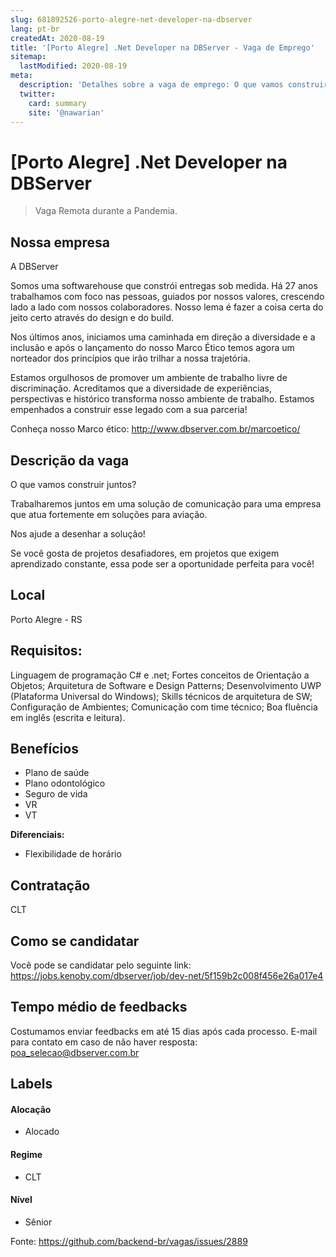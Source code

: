 ```yaml
---
slug: 681892526-porto-alegre-net-developer-na-dbserver
lang: pt-br
createdAt: 2020-08-19
title: '[Porto Alegre] .Net Developer na DBServer - Vaga de Emprego'
sitemap:
  lastModified: 2020-08-19
meta:
  description: 'Detalhes sobre a vaga de emprego: O que vamos construir juntos? Trabalharemos juntos em uma solução de comunicação para uma empresa que atua fortemente em soluções para aviação.  Nos ajude a desenhar a solução! Se você gosta de projetos desafiadores, em projetos que exigem aprendizado constante, essa pode ser a oportunidade perfeita para você!'
  twitter:
    card: summary
    site: '@nawarian'
---
```


# [Porto Alegre] .Net Developer na DBServer

> Vaga Remota durante a Pandemia.


## Nossa empresa

A DBServer

Somos uma softwarehouse que constrói entregas sob medida. Há 27 anos trabalhamos com foco nas pessoas, guiados por nossos valores, crescendo lado a lado com nossos colaboradores. Nosso lema é fazer a coisa certa do jeito certo através do design e do build.

Nos últimos anos, iniciamos uma caminhada em direção a diversidade e a inclusão e após o lançamento do nosso Marco Ético temos agora um norteador dos princípios que irão trilhar a nossa trajetória.

Estamos orgulhosos de promover um ambiente de trabalho livre de discriminação. Acreditamos que a diversidade de experiências, perspectivas e histórico transforma nosso ambiente de trabalho. Estamos empenhados a construir esse legado com a sua parceria! 

Conheça nosso Marco ético: http://www.dbserver.com.br/marcoetico/

## Descrição da vaga

O que vamos construir juntos?

Trabalharemos juntos em uma solução de comunicação para uma empresa que atua fortemente em soluções para aviação. 

Nos ajude a desenhar a solução!

Se você gosta de projetos desafiadores, em projetos que exigem aprendizado constante, essa pode ser a oportunidade perfeita para você! 

## Local

Porto Alegre - RS

## Requisitos:

Linguagem de programação C# e .net;
Fortes conceitos de Orientação a Objetos;
Arquitetura de Software e Design Patterns;
Desenvolvimento UWP (Plataforma Universal do Windows);
Skills técnicos de arquitetura de SW;
Configuração de Ambientes;
Comunicação com time técnico;
Boa fluência em inglês (escrita e leitura). 

## Benefícios

- Plano de saúde
- Plano odontológico
- Seguro de vida
- VR 
- VT


**Diferenciais:**
- Flexibilidade de horário

## Contratação

CLT

## Como se candidatar

Você pode se candidatar pelo seguinte link: https://jobs.kenoby.com/dbserver/job/dev-net/5f159b2c008f456e26a017e4

## Tempo médio de feedbacks

Costumamos enviar feedbacks em até 15 dias após cada processo.
E-mail para contato em caso de não haver resposta: poa_selecao@dbserver.com.br

## Labels


#### Alocação
- Alocado


#### Regime
- CLT


#### Nível

- Sênior


Fonte: https://github.com/backend-br/vagas/issues/2889